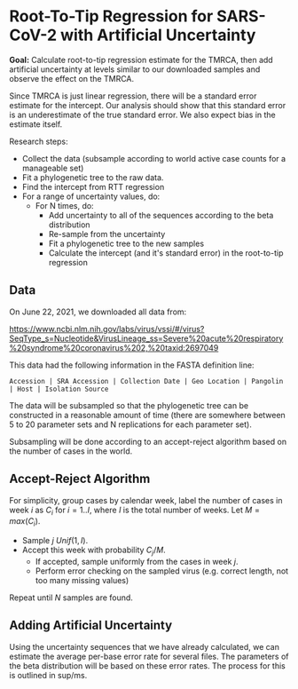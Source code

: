 # Root-To-Tip Regression for SARS-CoV-2 with Artificial Uncertainty

**Goal:** Calculate root-to-tip regression estimate for the TMRCA, then add artificial uncertainty at levels similar to our downloaded samples and observe the effect on the TMRCA.

Since TMRCA is just linear regression, there will be a standard error estimate for the intercept. Our analysis should show that this standard error is an underestimate of the true standard error. We also expect bias in the estimate itself. 

Research steps:

- Collect the data (subsample according to world active case counts for a manageable set)
- Fit a phylogenetic tree to the raw data.
- Find the intercept from RTT regression
- For a range of uncertainty values, do:
    - For N times, do:
        - Add uncertainty to all of the sequences according to the beta distribution
        - Re-sample from the uncertainty 
        - Fit a phylogenetic tree to the new samples
        - Calculate the intercept (and it's standard error) in the root-to-tip regression



## Data

On June 22, 2021, we downloaded all data from:

https://www.ncbi.nlm.nih.gov/labs/virus/vssi/#/virus?SeqType_s=Nucleotide&VirusLineage_ss=Severe%20acute%20respiratory%20syndrome%20coronavirus%202,%20taxid:2697049

This data had the following information in the FASTA definition line:

    Accession | SRA Accession | Collection Date | Geo Location | Pangolin | Host | Isolation Source 

The data will be subsampled so that the phylogenetic tree can be constructed in a reasonable amount of time (there are somewhere between 5 to 20 parameter sets and N replications for each parameter set).

Subsampling will be done according to an accept-reject algorithm based on the number of cases in the world.

## Accept-Reject Algorithm

For simplicity, group cases by calendar week, label the number of cases in week $i$ as $C_i$ for $i = 1 .. I$, where $I$ is the total number of weeks. Let $M = max(C_i)$.

- Sample $j ~ Unif(1, I)$.
- Accept this week with probability $C_j/M$.
    - If accepted, sample uniformly from the cases in week $j$.
    - Perform error checking on the sampled virus (e.g. correct length, not too many missing values)

Repeat until $N$ samples are found.


## Adding Artificial Uncertainty

Using the uncertainty sequences that we have already calculated, we can estimate the average per-base error rate for several files. The parameters of the beta distribution will be based on these error rates. The process for this is outlined in sup/ms. 







